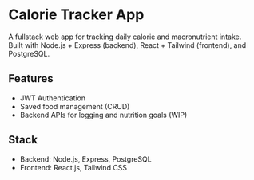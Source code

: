 # Calorie Tracker App

A fullstack web app for tracking daily calorie and macronutrient intake.  
Built with Node.js + Express (backend), React + Tailwind (frontend), and PostgreSQL.

## Features
- JWT Authentication
- Saved food management (CRUD)
- Backend APIs for logging and nutrition goals (WIP)

## Stack
- Backend: Node.js, Express, PostgreSQL
- Frontend: React.js, Tailwind CSS